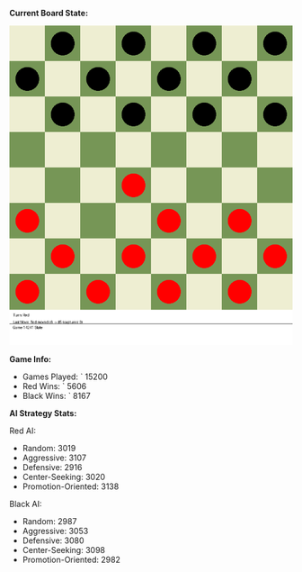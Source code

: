 
**Current Board State:**  
<!-- START_GIF -->
![Checkers Game](./checkers_game.gif)
<!-- END_GIF -->

**Game Info:**  
- Games Played: `<!-- GAMES_PLAYED --> 15200
- Red Wins: `<!-- RED_WINS --> 5606
- Black Wins: `<!-- BLACK_WINS --> 8167

<!-- AI_STATS -->
**AI Strategy Stats:**

Red AI:
- Random: 3019
- Aggressive: 3107
- Defensive: 2916
- Center-Seeking: 3020
- Promotion-Oriented: 3138

Black AI:
- Random: 2987
- Aggressive: 3053
- Defensive: 3080
- Center-Seeking: 3098
- Promotion-Oriented: 2982
